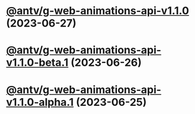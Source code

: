 # [@antv/g-web-animations-api-v1.1.0](https://github.com/antvis/g/compare/@antv/g-web-animations-api@1.0.39...@antv/g-web-animations-api@1.1.0) (2023-06-27)

# [@antv/g-web-animations-api-v1.1.0-beta.1](https://github.com/antvis/g/compare/@antv/g-web-animations-api@1.0.39...@antv/g-web-animations-api@1.1.0-beta.1) (2023-06-26)

# [@antv/g-web-animations-api-v1.1.0-alpha.1](https://github.com/antvis/g/compare/@antv/g-web-animations-api@1.0.39...@antv/g-web-animations-api@1.1.0-alpha.1) (2023-06-25)
